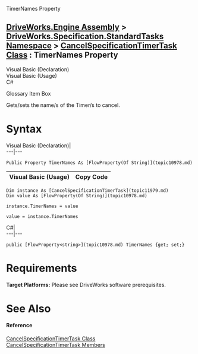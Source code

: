 TimerNames Property   
  
[DriveWorks.Engine Assembly](topic2156.md) > [DriveWorks.Specification.StandardTasks Namespace](topic11896.md) > [CancelSpecificationTimerTask Class](topic11979.md) : TimerNames Property  
---  
  
Visual Basic (Declaration)    
Visual Basic (Usage)    
C# 

Glossary Item Box

Gets/sets the name/s of the Timer/s to cancel. 

# Syntax

Visual Basic (Declaration)|   
---|---  
      
    
    Public Property TimerNames As [FlowProperty(Of String)](topic10978.md)  
  
Visual Basic (Usage)| Copy Code  
---|---  
      
    
    Dim instance As [CancelSpecificationTimerTask](topic11979.md)
    Dim value As [FlowProperty(Of String)](topic10978.md)
     
    instance.TimerNames = value
     
    value = instance.TimerNames  
  
C#|   
---|---  
      
    
    public [FlowProperty<string>](topic10978.md) TimerNames {get; set;}  
  
# Requirements

**Target Platforms:** Please see DriveWorks software prerequisites.

# See Also

#### Reference

[CancelSpecificationTimerTask Class](topic11979.md)   
[CancelSpecificationTimerTask Members](topic11980.md)


